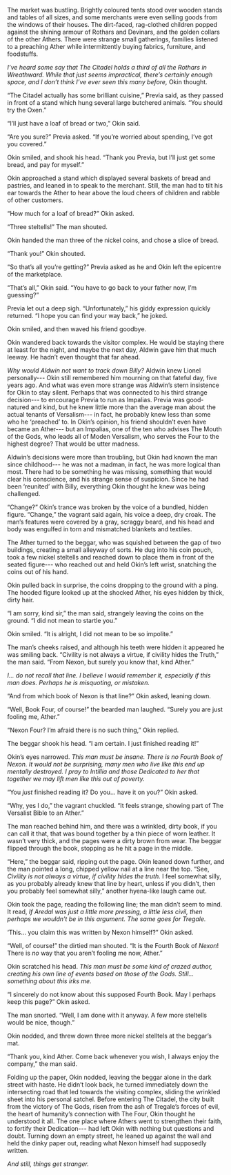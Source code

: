 The market was bustling.  Brightly coloured tents stood over wooden stands and tables of all sizes, and some merchants were even selling goods from the windows of their houses. The dirt-faced, rag-clothed children popped against the shining armour of Rothars and Devinars, and the golden collars of the other Athers.  There were strange small gatherings, families listened to a preaching Ather while intermittently buying fabrics, furniture, and foodstuffs.

*I’ve heard some say that The Citadel holds a third of all the Rothars in Wreathward.  While that just seems impractical, there’s certainly enough space, and I don’t think I’ve ever seen this many before,* Okin thought.

“The Citadel actually has some brilliant cuisine,” Previa said, as they passed in front of a stand which hung several large butchered animals. “You should try the Oxen.”

“I’ll just have a loaf of bread or two,” Okin said.  

“Are you sure?”  Previa asked.  “If you’re worried about spending, I’ve got you covered.”

Okin smiled, and shook his head.  “Thank you Previa, but I’ll just get some bread, and pay for myself.”

Okin approached a stand which displayed several baskets of bread and pastries, and leaned in to speak to the merchant. Still, the man had to tilt his ear towards the Ather to hear above the loud cheers of children and rabble of other customers.  

“How much for a loaf of bread?” Okin asked.

“Three steltells!” The man shouted.

Okin handed the man three of the nickel coins, and chose a slice of bread.

“Thank you!” Okin shouted.

“So that’s all you’re getting?” Previa asked as he and Okin left the epicentre of the marketplace.

“That’s all,” Okin said.  “You have to go back to your father now, I’m guessing?”

Previa let out a deep sigh.  “Unfortunately,” his giddy expression quickly returned.  “I hope you can find your way back,” he joked.

Okin smiled, and then waved his friend goodbye.  

Okin wandered back towards the visitor complex.  He would be staying there at least for the night, and maybe the next day, Aldwin gave him that much leeway.  He hadn’t even thought that far ahead.

*Why would Aldwin not want to track down Billy?*  Aldwin knew Lionel personally--- Okin still remembered him mourning on that fateful day, five years ago.  And what was even more strange was Aldwin’s stern insistence for Okin to stay silent. Perhaps that was connected to his third strange decision--- to encourage Previa to run as Impalias.  Previa was good-natured and kind, but he knew little more than the average man about the actual tenants of Versalism--- in fact, he probably knew less than some who he ‘preached’ to. In Okin’s opinion, his friend shouldn’t even have became an Ather--- but an Impalias, one of the ten who advises The Mouth of the Gods, who leads all of Moden Versalism, who serves the Four to the highest degree? That would be utter madness.

Aldwin’s decisions were more than troubling, but Okin had known the man since childhood--- he was not a madman, in fact, he was more logical than most. There had to be something he was missing, something that would clear his conscience, and his strange sense of suspicion.  Since he had been ‘reunited’ with Billy, everything Okin thought he knew was being challenged.

“Change?” Okin’s trance was broken by the voice of a bundled, hidden figure.  “Change,” the vagrant said again, his voice a deep, dry croak.  The man’s features were covered by a gray, scraggy beard, and his head and body was engulfed in torn and mismatched blankets and textiles.

The Ather turned to the beggar, who was squished between the gap of two buildings, creating a small alleyway of sorts.  He dug into his coin pouch, took a few nickel steltells and reached down to place them in front of the seated figure--- who reached out and held Okin’s left wrist, snatching the coins out of his hand.

Okin pulled back in surprise, the coins dropping to the ground with a ping. The hooded figure looked up at the shocked Ather, his eyes hidden by thick, dirty hair.  

“I am sorry, kind sir,” the man said, strangely leaving the coins on the ground.  “I did not mean to startle you.”

Okin smiled.  “It is alright, I did not mean to be so impolite.”

The man’s cheeks raised, and although his teeth were hidden it appeared he was smiling back.  “Civility is not always a virtue, if civility hides the Truth,”  the man said.  “From Nexon, but surely you know that, kind Ather.”

*I... do not recall that line.  I believe I would remember it, especially if this man does.  Perhaps he is misquoting, or mistaken.*

“And from which book of Nexon is that line?”  Okin asked, leaning down.

“Well, Book Four, of course!” the bearded man laughed.  “Surely you are just fooling me, Ather.”

“Nexon Four?  I’m afraid there is no such thing,” Okin replied.  

The beggar shook his head.  “I am certain.  I just finished reading it!”

Okin’s eyes narrowed.  *This man must be insane. There is no Fourth Book of Nexon.  It would not be surprising, many men who live like this end up mentally destroyed.  I pray to Intillia and those Dedicated to her that together we may lift men like this out of poverty.*

“You *just* finished reading it?  Do you... have it on you?” Okin asked.

“Why, yes I do,” the vagrant chuckled.  “It feels strange, showing part of The Versalist Bible to an Ather.”

The man reached behind him, and there was a wrinkled, dirty book, if you can call it that, that was bound together by a thin piece of worn leather. It wasn’t very thick, and the pages were a dirty brown from wear.  The beggar flipped through the book, stopping as he hit a page in the middle.

“Here,” the beggar said, ripping out the page. Okin leaned down further, and the man pointed a long, chipped yellow nail at a line near the top.  “See, *Civility is not always a virtue, if civility hides the truth.* I feel somewhat silly, as you probably already knew that line by heart, unless if you didn’t, then you probably feel somewhat silly,” another hyena-like laugh came out.

Okin took the page, reading the following line; the man didn’t seem to mind.  It read, *If Aredal was just a little more pressing, a little less civil, then perhaps we wouldn’t be in this argument.  The same goes for Tregale.*

‘This... you claim this was written by Nexon himself?” Okin asked.

“Well, of course!” the dirtied man shouted.  “It is the Fourth Book of *Nexon*!  There is *no* way that you aren’t fooling me now, Ather.”

Okin scratched his head. *This man must be some kind of crazed author, creating his own line of events based on those of the Gods.  Still... something about this irks me.*

“I sincerely do not know about this supposed Fourth Book. May I perhaps keep this page?” Okin asked.

The man snorted.  “Well, I am done with it anyway. A few more steltells would be nice, though.”

Okin nodded, and threw down three more nickel stelltels at the beggar’s mat.

“Thank you, kind Ather.  Come back whenever you wish, I always enjoy the company,” the man said.

Folding up the paper, Okin nodded, leaving the beggar alone in the dark street with haste. He didn’t look back, he turned immediately down the intersecting road that led towards the visiting complex, sliding the wrinkled sheet into his personal satchel. Before entering The Citadel, the city built from the victory of The Gods, risen from the ash of Tregale’s forces of evil, the heart of humanity’s connection with The Four, Okin thought he understood it all. The one place where Athers went to strengthen their faith, to fortify their Dedication--- had left Okin with nothing but questions and doubt. Turning down an empty street, he leaned up against the wall and held the dinky paper out, reading what Nexon himself had supposedly written.

*And still, things get stranger.*






